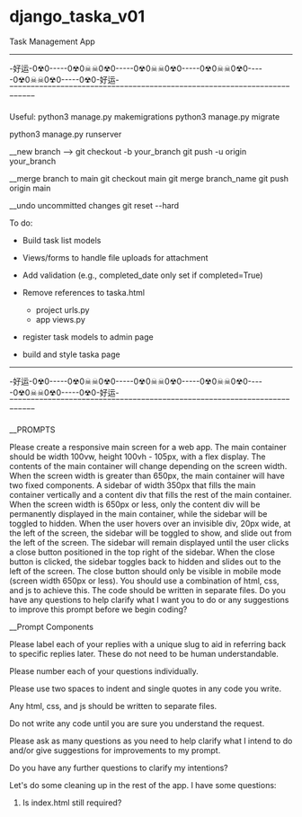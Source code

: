 # django_taska_v01
Task Management App

 ________________________________________________________________________
-好运-0☢0-----0☢0☠☠0☢0-----0☢0☠☠0☢0-----0☢0☠☠0☢0-----0☢0☠☠0☢0-----0☢0-好运-
 ‾‾‾‾‾‾‾‾‾‾‾‾‾‾‾‾‾‾‾‾‾‾‾‾‾‾‾‾‾‾‾‾‾‾‾‾‾‾‾‾‾‾‾‾‾‾‾‾‾‾‾‾‾‾‾‾‾‾‾‾‾‾‾‾‾‾‾‾‾‾‾‾

Useful:
python3 manage.py makemigrations
python3 manage.py migrate

python3 manage.py runserver

__new branch -->
git checkout -b your_branch
git push -u origin your_branch

__merge branch to main
git checkout main
git merge branch_name
git push origin main

__undo uncommitted changes
git reset --hard

To do:
- Build task list models
- Views/forms to handle file uploads for attachment
- Add validation (e.g., completed_date only set if completed=True)
- Remove references to taska.html
  - project urls.py
  - app views.py

- register task models to admin page
- build and style taska page

 ________________________________________________________________________
-好运-0☢0-----0☢0☠☠0☢0-----0☢0☠☠0☢0-----0☢0☠☠0☢0-----0☢0☠☠0☢0-----0☢0-好运-
 ‾‾‾‾‾‾‾‾‾‾‾‾‾‾‾‾‾‾‾‾‾‾‾‾‾‾‾‾‾‾‾‾‾‾‾‾‾‾‾‾‾‾‾‾‾‾‾‾‾‾‾‾‾‾‾‾‾‾‾‾‾‾‾‾‾‾‾‾‾‾‾‾

__PROMPTS

Please create a responsive main screen for a web app.
The main container should be width 100vw, height 100vh - 105px, with a flex display.
The contents of the main container will change depending on the screen width.
When the screen width is greater than 650px, the main container will have two fixed components. A sidebar of width 350px that fills the main container vertically and a content div that fills the rest of the main container.
When the screen width is 650px or less, only the content div will be permanently displayed in the main container, while the sidebar will be toggled to hidden.
When the user hovers over an invisible div, 20px wide, at the left of the screen, the sidebar will be toggled to show, and slide out from the left of the screen. The sidebar will remain displayed until the user clicks a close button positioned in the top right of the sidebar. When the close button is clicked, the sidebar toggles back to hidden and slides out to the left of the screen.
The close button should only be visible in mobile mode (screen width 650px or less).
You should use a combination of html, css, and js to achieve this. The code should be written in separate files.
Do you have any questions to help clarify what I want you to do or any suggestions to improve this prompt before we begin coding?



__Prompt Components

Please label each of your replies with a unique slug to aid in referring back to specific replies later. These do not need to be human understandable.

Please number each of your questions individually.

Please use two spaces to indent and single quotes in any code you write.

Any html, css, and js should be written to separate files.

Do not write any code until you are sure you understand the request.

Please ask as many questions as you need to help clarify what I intend to do and/or give suggestions for improvements to my prompt.

Do you have any further questions to clarify my intentions?



Let's do some cleaning up in the rest of the app.
I have some questions:
1. Is index.html still required?